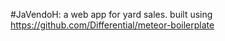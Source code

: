 #JaVendoH: 
a web app for yard sales.
built using https://github.com/Differential/meteor-boilerplate
